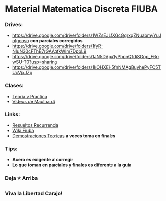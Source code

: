 # __Material Matematica Discreta FIUBA__

### Drives: 
* https://drive.google.com/drive/folders/1WZsEJLfXGcGgrxqZNuabmyYuJoIgcoso __con parciales corregidos__
* https://drive.google.com/drive/folders/1fyR-NIuN30cFThB7rGAAqfkWlm7DpbL9
* https://drive.google.com/drive/folders/1JN5DVpu1yPhpnQ1diSGpp_F6rrwSU-T0?usp=sharing
* https://drive.google.com/drive/folders/1kOHXEH5fnNMAgBuyhePyFC5TUcVjxJZg

### Clases: 
* [Teoria y Practica](https://drive.google.com/drive/folders/1tPdmZbSLFGi1G8Xq9ISNbRxDimYXWERy)
* [Videos de Maulhardt](https://youtube.com/playlist?list=PLM7ZBJfsXV3Se8Mjwn8RRbkFHl4OComOb) 

### Links:
* [Resueltos Recurrencia](/Resueltos)
* [Wiki Fiuba](http://wiki.foros-fiuba.com.ar/materias:61:07)
* [Demostraciones Teoricas](https://gist.github.com/milemarchese/3443345e9f895018dca2dacc78a9cc77#file-6107_matematica_discreta-ejercicios_de_final-ipynb) __a veces toma en finales__

### Tips:
* __Acero es exigente al corregir__
* __Lo que toman en parciales y finales es diferente a la guia__
<!-- ___VEAN [DOLLY FIUBA](https://dollyfiuba.com/resultados_old.html?mat=6107) SOBRE ACERO___ -->

### Deja ⭐ Arriba
### Viva la Libertad Carajo!

